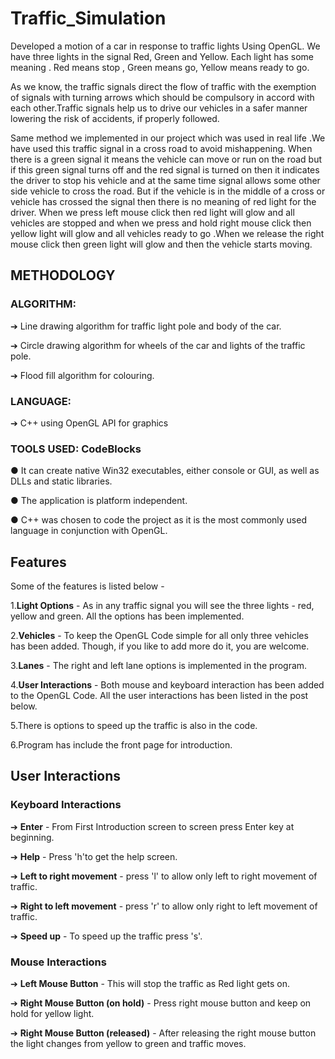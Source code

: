 # Traffic_Simulation
Developed a motion of a car in response to traffic lights Using OpenGL. We have three lights in the signal Red, Green and Yellow. Each light has some meaning . Red means stop , Green means go, Yellow means ready to go.

As we know, the traffic signals direct the flow of traffic with the exemption of signals with turning arrows which should be compulsory in accord with each other.Traffic signals help us to drive our vehicles in a safer manner lowering the risk of accidents, if properly followed.

Same method we implemented in our project which was used in real life .We have used this traffic signal in a cross road to avoid mishappening. When there is a green signal it means the vehicle can move or run on the road but if this green signal turns off and the red signal is turned on then it indicates the driver to stop his vehicle and at the same time signal allows some other side vehicle to cross the road. But if the vehicle is in the middle of a cross or vehicle has crossed the signal then there is no meaning of red light for the driver. When we press left mouse click then red light will glow and all vehicles are stopped and when we press and hold right mouse click then yellow light will glow and all vehicles ready to go .When we release the right mouse click then green light will glow and then the vehicle starts moving.

## METHODOLOGY

### ALGORITHM:

  ➔ Line drawing algorithm for traffic light pole and body of the car.
  
  ➔ Circle drawing algorithm for wheels of the car and lights of the traffic pole.
  
  ➔ Flood fill algorithm for colouring.

### LANGUAGE:

  ➔ C++ using OpenGL API for graphics

### TOOLS USED: CodeBlocks
● It can create native Win32 executables, either console or GUI, as well as DLLs and static
libraries.

● The application is platform independent.

● C++ was chosen to code the project as it is the most commonly used language in conjunction with OpenGL.


## Features 
Some of the features is listed below -

1.**Light Options** - As in any traffic signal you will see the three lights - red, yellow and green. All the options has been implemented.

2.**Vehicles** - To keep the OpenGL Code simple for all only three vehicles has been added. Though, if you like to add more do it, you are welcome.

3.**Lanes** -  The right and left lane options is implemented in the program.

4.**User Interactions** - Both mouse and keyboard interaction has been added to the OpenGL Code. All the user interactions has been listed in the post below.

5.There is options to speed up the traffic is also in the code.

6.Program has include the front page for introduction.


## User Interactions

### Keyboard Interactions

  ➔ **Enter** - From First Introduction screen to screen press Enter key at beginning.

  ➔ **Help** -  Press 'h'to get the help screen.

  ➔ **Left to right movement** - press 'l' to allow only left to right movement of traffic.

  ➔ **Right to left movement** - press 'r' to allow only right to left movement of traffic.

  ➔ **Speed up** - To speed up the traffic press 's'.

### Mouse Interactions

  ➔ **Left Mouse Button** - This will stop the traffic as Red light gets on.

  ➔ **Right Mouse Button (on hold)** - Press right mouse button and keep on hold for yellow light. 

  ➔ **Right Mouse Button (released)** - After releasing the right mouse button the light changes from yellow to green and traffic moves.
